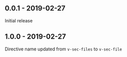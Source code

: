 ## 0.0.1 - 2019-02-27

Initial release

## 1.0.0 - 2019-02-27

Directive name updated from `v-sec-files` to `v-sec-file`